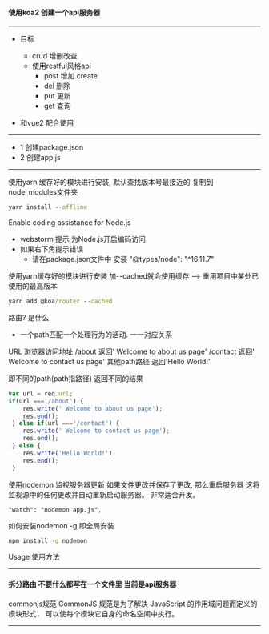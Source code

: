 #### 使用koa2 创建一个api服务器

---

 - 目标
   - crud 增删改查
   - 使用restful风格api
     - post 增加   create
     - del 删除
     - put 更新
     - get 查询

 - 和vue2 配合使用 

---

 - 1 创建package.json
 - 2 创建app.js

---

使用yarn 缓存好的模块进行安装, 默认查找版本号最接近的 复制到 node_modules文件夹
```cmd
yarn install --offline
```

Enable coding assistance for Node.js
 - webstorm 提示 为Node.js开启编码访问
 - 如果右下角提示错误
   - 请在package.json文件中 安装 "@types/node": "^16.11.7"

使用yarn缓存好的模块进行安装 加--cached就会使用缓存 --> 重用项目中某处已使用的最高版本
```cmd
yarn add @koa/router --cached
```

路由? 是什么
 - 一个path匹配一个处理行为的活动. 一一对应关系

URL 浏览器访问地址
/about 返回' Welcome to about us page'
/contact 返回' Welcome to contact us page'
其他path路径 返回'Hello World!'

即不同的path(path指路径) 返回不同的结果
```javascript
var url = req.url;
if(url ==='/about') {
    res.write(' Welcome to about us page'); 
    res.end(); 
 } else if(url ==='/contact') {
    res.write(' Welcome to contact us page'); 
    res.end(); 
 } else {
    res.write('Hello World!'); 
    res.end(); 
 }
```

使用nodemon 监视服务器更新 如果文件更改并保存了更改, 那么重启服务器
这将监视源中的任何更改并自动重新启动服务器。 非常适合开发。
```text
"watch": "nodemon app.js",
```

如何安装nodemon -g 即全局安装
```cmd 
npm install -g nodemon
```

Usage 使用方法


---

#### 拆分路由 不要什么都写在一个文件里 当前是api服务器

commonjs规范
CommonJS 规范是为了解决 JavaScript 的作用域问题而定义的模块形式，
可以使每个模块它自身的命名空间中执行。



---













